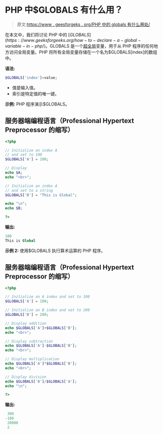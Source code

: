# PHP 中$GLOBALS 有什么用？

> 原文:[https://www . geesforgeks . org/PHP 中的 globals 有什么用处/](https://www.geeksforgeeks.org/what-is-the-use-of-globals-in-php/)

在本文中，我们将讨论 PHP 中的 [$GLOBALS](https://www.geeksforgeeks.org/how-to-declare-a-global-variable-in-php/) 。$GLOBALS 是一个[超全局](https://www.geeksforgeeks.org/php-superglobals/)变量，用于从 PHP 程序的任何地方访问全局变量。PHP 将所有全局变量存储在一个名为$GLOBALS[index]的数组中。

**语法:**

```php
$GLOBALS['index']=value;
```

*   值是输入值。
*   索引是特定值的唯一键。

**示例:** PHP 程序演示$GLOBALS。

## 服务器端编程语言（Professional Hypertext Preprocessor 的缩写）

```php
<?php 

// Initialize an index A
// and set to 100
$GLOBALS['A'] = 100;

// Display
echo $A;
echo "<br>";

// Initialize an index A
// and set to a string
$GLOBALS['B'] = "This is Global";

echo "\n";
echo $B;

?>
```

**输出:**

```php
100
This is Global
```

**示例 2:** 使用$GLOBALS 执行算术运算的 PHP 程序。

## 服务器端编程语言（Professional Hypertext Preprocessor 的缩写）

```php
<?php 

// Initialize an A index and set to 100
$GLOBALS['A'] = 100;

// Initialize an B index and set to 200
$GLOBALS['B'] = 200;

// Display addition
echo $GLOBALS['A']+$GLOBALS['B'];
echo "<br>";

// Display subtraction
echo $GLOBALS['A']-$GLOBALS['B'];
echo "<br>";

// Display multiplication
echo $GLOBALS['A']*$GLOBALS['B'];
echo "<br>";

// Display division
echo $GLOBALS['B']/$GLOBALS['A'];
echo "\n";

?>
```

**输出:**

```php
 300
-100
 20000
 2
```